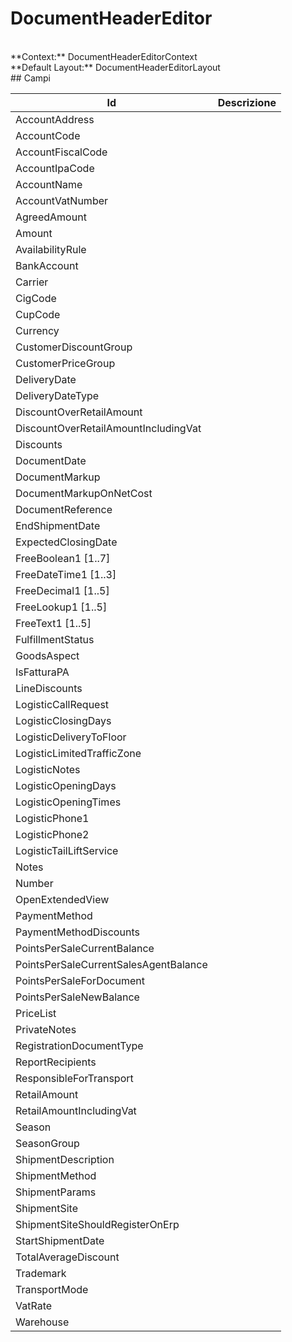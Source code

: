 # DocumentHeaderEditor

<br/>
**Context:** DocumentHeaderEditorContext
<br/>
**Default Layout:** DocumentHeaderEditorLayout



<br/>
## Campi

| Id | Descrizione | 
| --- | --- | 
| AccountAddress |  | 
| AccountCode |  | 
| AccountFiscalCode |  | 
| AccountIpaCode |  | 
| AccountName |  | 
| AccountVatNumber |  | 
| AgreedAmount |  | 
| Amount |  | 
| AvailabilityRule |  | 
| BankAccount |  | 
| Carrier |  | 
| CigCode |  | 
| CupCode |  | 
| Currency |  | 
| CustomerDiscountGroup |  | 
| CustomerPriceGroup |  | 
| DeliveryDate |  | 
| DeliveryDateType |  | 
| DiscountOverRetailAmount |  | 
| DiscountOverRetailAmountIncludingVat |  | 
| Discounts |  | 
| DocumentDate |  | 
| DocumentMarkup |  | 
| DocumentMarkupOnNetCost |  | 
| DocumentReference |  | 
| EndShipmentDate |  | 
| ExpectedClosingDate |  | 
| FreeBoolean1 [1..7] |  | 
| FreeDateTime1 [1..3] |  | 
| FreeDecimal1 [1..5] |  | 
| FreeLookup1 [1..5] |  | 
| FreeText1 [1..5] |  | 
| FulfillmentStatus |  | 
| GoodsAspect |  | 
| IsFatturaPA |  | 
| LineDiscounts |  | 
| LogisticCallRequest |  | 
| LogisticClosingDays |  | 
| LogisticDeliveryToFloor |  | 
| LogisticLimitedTrafficZone |  | 
| LogisticNotes |  | 
| LogisticOpeningDays |  | 
| LogisticOpeningTimes |  | 
| LogisticPhone1 |  | 
| LogisticPhone2 |  | 
| LogisticTailLiftService |  | 
| Notes |  | 
| Number |  | 
| OpenExtendedView |  | 
| PaymentMethod |  | 
| PaymentMethodDiscounts |  | 
| PointsPerSaleCurrentBalance |  | 
| PointsPerSaleCurrentSalesAgentBalance |  | 
| PointsPerSaleForDocument |  | 
| PointsPerSaleNewBalance |  | 
| PriceList |  | 
| PrivateNotes |  | 
| RegistrationDocumentType |  | 
| ReportRecipients |  | 
| ResponsibleForTransport |  | 
| RetailAmount |  | 
| RetailAmountIncludingVat |  | 
| Season |  | 
| SeasonGroup |  | 
| ShipmentDescription |  | 
| ShipmentMethod |  | 
| ShipmentParams |  | 
| ShipmentSite |  | 
| ShipmentSiteShouldRegisterOnErp |  | 
| StartShipmentDate |  | 
| TotalAverageDiscount |  | 
| Trademark |  | 
| TransportMode |  | 
| VatRate |  | 
| Warehouse |  |
